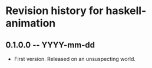 # Revision history for haskell-animation

## 0.1.0.0 -- YYYY-mm-dd

* First version. Released on an unsuspecting world.
